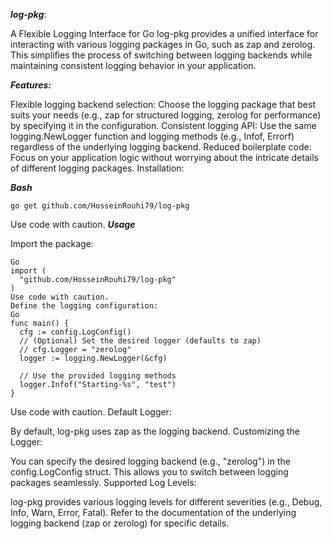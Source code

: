 
***log-pkg***:

A Flexible Logging Interface for Go
log-pkg provides a unified interface for interacting with various logging packages in Go, such as zap and zerolog. This simplifies the process of switching between logging backends while maintaining consistent logging behavior in your application.

***Features:***

Flexible logging backend selection: Choose the logging package that best suits your needs (e.g., zap for structured logging, zerolog for performance) by specifying it in the configuration.
Consistent logging API: Use the same logging.NewLogger function and logging methods (e.g., Infof, Errorf) regardless of the underlying logging backend.
Reduced boilerplate code: Focus on your application logic without worrying about the intricate details of different logging packages.
Installation:

***Bash***
```
go get github.com/HosseinRouhi79/log-pkg
```
Use code with caution.
***Usage***

Import the package:
```
Go
import (
  "github.com/HosseinRouhi79/log-pkg"
)
Use code with caution.
Define the logging configuration:
Go
func main() {
  cfg := config.LogConfig()
  // (Optional) Set the desired logger (defaults to zap)
  // cfg.Logger = "zerolog"
  logger := logging.NewLogger(&cfg)

  // Use the provided logging methods
  logger.Infof("Starting-%s", "test")
}
```
Use code with caution.
Default Logger:

By default, log-pkg uses zap as the logging backend.
Customizing the Logger:

You can specify the desired logging backend (e.g., "zerolog") in the config.LogConfig struct. This allows you to switch between logging packages seamlessly.
Supported Log Levels:

log-pkg provides various logging levels for different severities (e.g., Debug, Info, Warn, Error, Fatal). Refer to the documentation of the underlying logging backend (zap or zerolog) for specific details.

